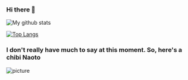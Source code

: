 ### Hi there 👋

![My github stats](https://github-readme-stats.vercel.app/api?username=0x41head&show_icons=true&title_color=ffc857&icon_color=8ac926&text_color=daf7dc&bg_color=151515&hide=["stars"])

[![Top Langs](https://github-readme-stats.vercel.app/api/top-langs/?username=0x41head&layout=compact&text_color=daf7dc&bg_color=151515)](https://github.com/anuraghazra/github-readme-stats)

### I don't really have much to say at this moment. So, here's a chibi Naoto  
![picture](https://media.tenor.com/images/de413eca2c80a70e619d21a4748f632f/tenor.gif)
<!--
**0x41head/0x41head** is a ✨ _special_ ✨ repository because its `README.md` (this file) appears on your GitHub profile.

Here are some ideas to get you started:

- 🔭 I’m currently working on ...
- 🌱 I’m currently learning ...
- 👯 I’m looking to collaborate on ...
- 🤔 I’m looking for help with ...
- 💬 Ask me about ...
- 📫 How to reach me: ...
- 😄 Pronouns: ...
- ⚡ Fun fact: ...
-->

